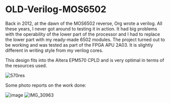 # OLD-Verilog-MOS6502

Back in 2012, at the dawn of the MOS6502 reverse, Org wrote a verilog. 
All these years, I never got around to testing it in action. 
It had big problems with the operability of the lower part of the processor 
and I had to replace the lower part with my ready-made 6502 modules. 
The project turned out to be working and was tested as part of the FPGA APU 2A03. 
It is slightly different in writing style from my verilog cores.

This design fits into the Altera EPM570 CPLD and is very optimal in terms of the resources used.

![570res](https://github.com/user-attachments/assets/d9e16637-b5d6-4586-b265-27229caaaa9a)



Some photo reports on the work done:

![image](https://github.com/user-attachments/assets/7d8b19c5-91b6-4fb8-af40-f35f4ac4b291)
![IMG_30963](https://github.com/user-attachments/assets/37a40b51-d8f1-4a10-b315-344833791017)
